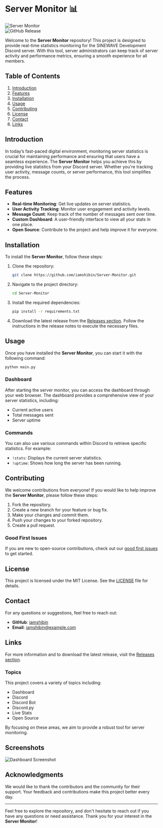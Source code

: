 # Server Monitor 📊

![Server Monitor](https://img.shields.io/badge/Server%20Monitor-v1.0.0-blue.svg)  
![GitHub Release](https://img.shields.io/badge/Download%20Latest%20Release-%E2%96%B2-brightgreen.svg)

Welcome to the **Server Monitor** repository! This project is designed to provide real-time statistics monitoring for the SINEWAVE Development Discord server. With this tool, server administrators can keep track of server activity and performance metrics, ensuring a smooth experience for all members.

## Table of Contents

1. [Introduction](#introduction)
2. [Features](#features)
3. [Installation](#installation)
4. [Usage](#usage)
5. [Contributing](#contributing)
6. [License](#license)
7. [Contact](#contact)
8. [Links](#links)

## Introduction

In today’s fast-paced digital environment, monitoring server statistics is crucial for maintaining performance and ensuring that users have a seamless experience. The **Server Monitor** helps you achieve this by providing live statistics from your Discord server. Whether you're tracking user activity, message counts, or server performance, this tool simplifies the process.

## Features

- **Real-time Monitoring**: Get live updates on server statistics.
- **User Activity Tracking**: Monitor user engagement and activity levels.
- **Message Count**: Keep track of the number of messages sent over time.
- **Custom Dashboard**: A user-friendly interface to view all your stats in one place.
- **Open Source**: Contribute to the project and help improve it for everyone.

## Installation

To install the **Server Monitor**, follow these steps:

1. Clone the repository:

   ```bash
   git clone https://github.com/iamshibin/Server-Monitor.git
   ```

2. Navigate to the project directory:

   ```bash
   cd Server-Monitor
   ```

3. Install the required dependencies:

   ```bash
   pip install -r requirements.txt
   ```

4. Download the latest release from the [Releases section](https://github.com/iamshibin/Server-Monitor/releases). Follow the instructions in the release notes to execute the necessary files.

## Usage

Once you have installed the **Server Monitor**, you can start it with the following command:

```bash
python main.py
```

### Dashboard

After starting the server monitor, you can access the dashboard through your web browser. The dashboard provides a comprehensive view of your server statistics, including:

- Current active users
- Total messages sent
- Server uptime

### Commands

You can also use various commands within Discord to retrieve specific statistics. For example:

- `!stats`: Displays the current server statistics.
- `!uptime`: Shows how long the server has been running.

## Contributing

We welcome contributions from everyone! If you would like to help improve the **Server Monitor**, please follow these steps:

1. Fork the repository.
2. Create a new branch for your feature or bug fix.
3. Make your changes and commit them.
4. Push your changes to your forked repository.
5. Create a pull request.

### Good First Issues

If you are new to open-source contributions, check out our [good first issues](https://github.com/iamshibin/Server-Monitor/issues) to get started.

## License

This project is licensed under the MIT License. See the [LICENSE](LICENSE) file for details.

## Contact

For any questions or suggestions, feel free to reach out:

- **GitHub**: [iamshibin](https://github.com/iamshibin)
- **Email**: iamshibin@example.com

## Links

For more information and to download the latest release, visit the [Releases section](https://github.com/iamshibin/Server-Monitor/releases).

### Topics

This project covers a variety of topics including:

- Dashboard
- Discord
- Discord Bot
- Discord.py
- Live Stats
- Open Source

By focusing on these areas, we aim to provide a robust tool for server monitoring.

## Screenshots

![Dashboard Screenshot](https://via.placeholder.com/800x400?text=Dashboard+Screenshot)

## Acknowledgments

We would like to thank the contributors and the community for their support. Your feedback and contributions make this project better every day.

---

Feel free to explore the repository, and don't hesitate to reach out if you have any questions or need assistance. Thank you for your interest in the **Server Monitor**!
